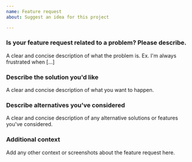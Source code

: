 ```yaml
---
name: Feature request
about: Suggest an idea for this project

---
```


### Is your feature request related to a problem? Please describe.
A clear and concise description of what the problem is. Ex. I'm always frustrated when [...]

### Describe the solution you'd like      
A clear and concise description of what you want to happen.

### Describe alternatives you've considered
A clear and concise description of any alternative solutions or features you've considered.

### Additional context
Add any other context or screenshots about the feature request here.
